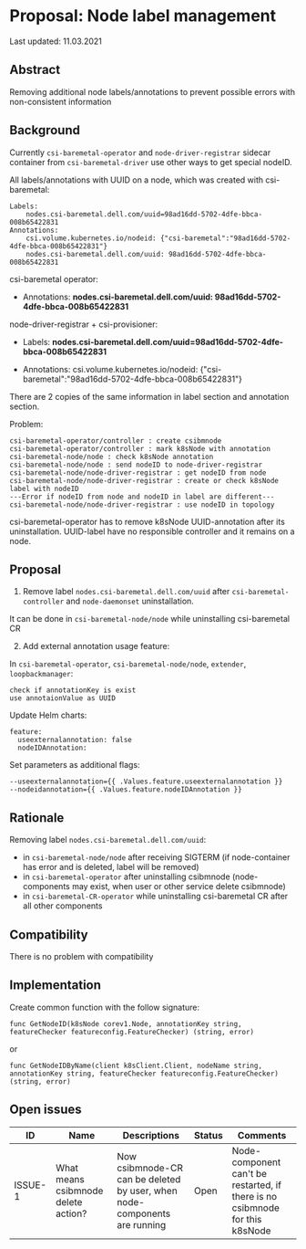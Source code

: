 # Proposal: Node label management

Last updated: 11.03.2021


## Abstract

Removing additional node labels/annotations to prevent possible errors with non-consistent information

## Background

Currently `csi-baremetal-operator` and `node-driver-registrar` sidecar container from `csi-baremetal-driver` use other ways to get special nodeID.

All labels/annotations with UUID on a node, which was created with csi-baremetal:

```
Labels:
	nodes.csi-baremetal.dell.com/uuid=98ad16dd-5702-4dfe-bbca-008b65422831
Annotations:
	csi.volume.kubernetes.io/nodeid: {"csi-baremetal":"98ad16dd-5702-4dfe-bbca-008b65422831"}
	nodes.csi-baremetal.dell.com/uuid: 98ad16dd-5702-4dfe-bbca-008b65422831
```

csi-baremetal operator:

- Annotations: **nodes.csi-baremetal.dell.com/uuid: 98ad16dd-5702-4dfe-bbca-008b65422831**

node-driver-registrar + csi-provisioner:

- Labels: **nodes.csi-baremetal.dell.com/uuid=98ad16dd-5702-4dfe-bbca-008b65422831**

- Annotations: csi.volume.kubernetes.io/nodeid: {"csi-baremetal":"98ad16dd-5702-4dfe-bbca-008b65422831"}

There are 2 copies of the same information in label section and annotation section.

Problem:

```
csi-baremetal-operator/controller : create csibmnode
csi-baremetal-operator/controller : mark k8sNode with annotation
csi-baremetal-node/node : check k8sNode annotation
csi-baremetal-node/node : send nodeID to node-driver-registrar
csi-baremetal-node/node-driver-registrar : get nodeID from node
csi-baremetal-node/node-driver-registrar : create or check k8sNode label with nodeID
---Error if nodeID from node and nodeID in label are different---
csi-baremetal-node/node-driver-registrar : use nodeID in topology
```

csi-baremetal-operator has to remove k8sNode UUID-annotation after its uninstallation. UUID-label have no responsible controller and it remains on a node.

## Proposal

1. Remove label `nodes.csi-baremetal.dell.com/uuid` after `csi-baremetal-controller` and `node-daemonset` uninstallation.

It can be done in `csi-baremetal-node/node` while uninstalling csi-baremetal CR

2. Add external annotation usage feature:

In `csi-baremetal-operator`, `csi-baremetal-node/node`, `extender`, `loopbackmanager`: 

```
check if annotationKey is exist
use annotaionValue as UUID
```

Update Helm charts:

```
feature:
  useexternalannotation: false
  nodeIDAnnotation:
```

Set parameters as additional flags:

```
--useexternalannotation={{ .Values.feature.useexternalannotation }}
--nodeidannotation={{ .Values.feature.nodeIDAnnotation }}
```

## Rationale

Removing label `nodes.csi-baremetal.dell.com/uuid`:

- in `csi-baremetal-node/node` after receiving SIGTERM (if node-container has error and is deleted, label will be removed)
- in `csi-baremetal-operator` after uninstalling csibmnode (node-components may exist, when user or other service delete csibmnode)
- in `csi-baremetal-CR-operator` while uninstalling csi-baremetal CR after all other components

## Compatibility

There is no problem with compatibility

## Implementation

Create common function with the follow signature:

```
func GetNodeID(k8sNode corev1.Node, annotationKey string, featureChecker featureconfig.FeatureChecker) (string, error)
```

or

```
func GetNodeIDByName(client k8sClient.Client, nodeName string, annotationKey string, featureChecker featureconfig.FeatureChecker) (string, error)

```

## Open issues

ID | Name | Descriptions | Status | Comments
---| -----| -------------| ------ | --------
ISSUE-1 | What means csibmnode delete action? | Now csibmnode-CR can be deleted by user, when node-components are running | Open | Node-component can't be restarted, if there is no csibmnode for this k8sNode